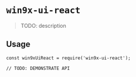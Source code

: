 # `win9x-ui-react`

> TODO: description

## Usage

```
const win9xUiReact = require('win9x-ui-react');

// TODO: DEMONSTRATE API
```
